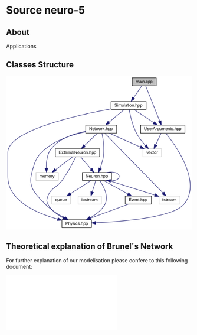 # Source neuro-5

## About 

Applications 

## Classes Structure

![alt text](../doc/diagram_apps.png "Diagram of applications")

## Theoretical explanation of Brunel´s Network

For further explanation of our modelisation please confere to this following document:

![alt text](../doc/equations.pdf "Brunel Network")
